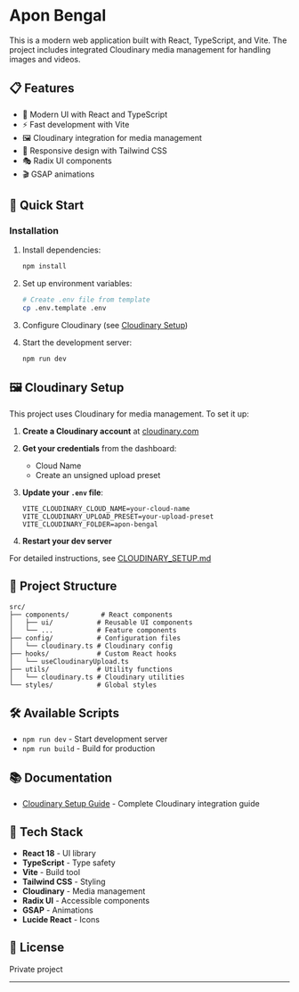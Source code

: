 # Apon Bengal

This is a modern web application built with React, TypeScript, and Vite. The project includes integrated Cloudinary media management for handling images and videos.

## 📋 Features

- 🎨 Modern UI with React and TypeScript
- ⚡ Fast development with Vite
- 🖼️ Cloudinary integration for media management
- 📱 Responsive design with Tailwind CSS
- 🎭 Radix UI components
- 🎬 GSAP animations

## 🚀 Quick Start

### Installation

1. Install dependencies:

   ```bash
   npm install
   ```

2. Set up environment variables:

   ```bash
   # Create .env file from template
   cp .env.template .env
   ```

3. Configure Cloudinary (see [Cloudinary Setup](#cloudinary-setup))

4. Start the development server:
   ```bash
   npm run dev
   ```

## 🖼️ Cloudinary Setup

This project uses Cloudinary for media management. To set it up:

1. **Create a Cloudinary account** at [cloudinary.com](https://cloudinary.com/)

2. **Get your credentials** from the dashboard:

   - Cloud Name
   - Create an unsigned upload preset

3. **Update your `.env` file**:

   ```env
   VITE_CLOUDINARY_CLOUD_NAME=your-cloud-name
   VITE_CLOUDINARY_UPLOAD_PRESET=your-upload-preset
   VITE_CLOUDINARY_FOLDER=apon-bengal
   ```

4. **Restart your dev server**

For detailed instructions, see [CLOUDINARY_SETUP.md](./CLOUDINARY_SETUP.md)

## 📁 Project Structure

```
src/
├── components/        # React components
│   ├── ui/           # Reusable UI components
│   └── ...           # Feature components
├── config/           # Configuration files
│   └── cloudinary.ts # Cloudinary config
├── hooks/            # Custom React hooks
│   └── useCloudinaryUpload.ts
├── utils/            # Utility functions
│   └── cloudinary.ts # Cloudinary utilities
└── styles/           # Global styles
```

## 🛠️ Available Scripts

- `npm run dev` - Start development server
- `npm run build` - Build for production

## 📚 Documentation

- [Cloudinary Setup Guide](./CLOUDINARY_SETUP.md) - Complete Cloudinary integration guide

## 🔧 Tech Stack

- **React 18** - UI library
- **TypeScript** - Type safety
- **Vite** - Build tool
- **Tailwind CSS** - Styling
- **Cloudinary** - Media management
- **Radix UI** - Accessible components
- **GSAP** - Animations
- **Lucide React** - Icons

## 📝 License

Private project

---
